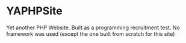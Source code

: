 # YAPHPSite
Yet another PHP Website. Built as a programming recruitment test. No framework was used (except the one built from scratch for this site)

